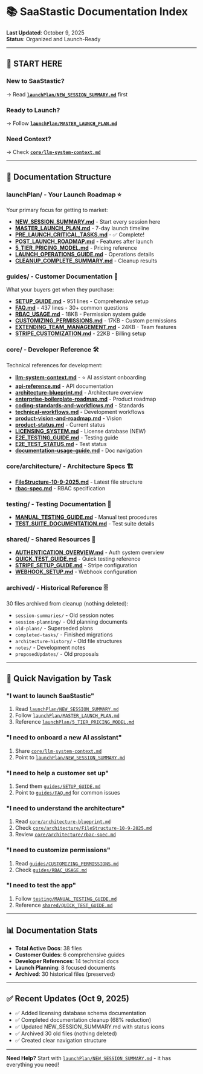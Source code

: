# 📚 SaaStastic Documentation Index

**Last Updated**: October 9, 2025  
**Status**: Organized and Launch-Ready

---

## 🎯 START HERE

### **New to SaaStastic?**
→ Read **[`launchPlan/NEW_SESSION_SUMMARY.md`](./launchPlan/NEW_SESSION_SUMMARY.md)** first

### **Ready to Launch?**
→ Follow **[`launchPlan/MASTER_LAUNCH_PLAN.md`](./launchPlan/MASTER_LAUNCH_PLAN.md)**

### **Need Context?**
→ Check **[`core/llm-system-context.md`](./core/llm-system-context.md)**

---

## 📁 Documentation Structure

### **launchPlan/** - Your Launch Roadmap ⭐
Your primary focus for getting to market:
- **[NEW_SESSION_SUMMARY.md](./launchPlan/NEW_SESSION_SUMMARY.md)** - Start every session here
- **[MASTER_LAUNCH_PLAN.md](./launchPlan/MASTER_LAUNCH_PLAN.md)** - 7-day launch timeline
- **[PRE_LAUNCH_CRITICAL_TASKS.md](./launchPlan/PRE_LAUNCH_CRITICAL_TASKS.md)** - ✅ Complete!
- **[POST_LAUNCH_ROADMAP.md](./launchPlan/POST_LAUNCH_ROADMAP.md)** - Features after launch
- **[5_TIER_PRICING_MODEL.md](./launchPlan/5_TIER_PRICING_MODEL.md)** - Pricing reference
- **[LAUNCH_OPERATIONS_GUIDE.md](./launchPlan/LAUNCH_OPERATIONS_GUIDE.md)** - Operations details
- **[CLEANUP_COMPLETE_SUMMARY.md](./launchPlan/CLEANUP_COMPLETE_SUMMARY.md)** - Cleanup results

### **guides/** - Customer Documentation 📖
What your buyers get when they purchase:
- **[SETUP_GUIDE.md](./guides/SETUP_GUIDE.md)** - 951 lines - Comprehensive setup
- **[FAQ.md](./guides/FAQ.md)** - 437 lines - 30+ common questions
- **[RBAC_USAGE.md](./guides/RBAC_USAGE.md)** - 18KB - Permission system guide
- **[CUSTOMIZING_PERMISSIONS.md](./guides/CUSTOMIZING_PERMISSIONS.md)** - 17KB - Custom permissions
- **[EXTENDING_TEAM_MANAGEMENT.md](./guides/EXTENDING_TEAM_MANAGEMENT.md)** - 24KB - Team features
- **[STRIPE_CUSTOMIZATION.md](./guides/STRIPE_CUSTOMIZATION.md)** - 22KB - Billing setup

### **core/** - Developer Reference 🛠️
Technical references for development:
- **[llm-system-context.md](./core/llm-system-context.md)** - ⭐ AI assistant onboarding
- **[api-reference.md](./core/api-reference.md)** - API documentation
- **[architecture-blueprint.md](./core/architecture-blueprint.md)** - Architecture overview
- **[enterprise-boilerplate-roadmap.md](./core/enterprise-boilerplate-roadmap.md)** - Product roadmap
- **[coding-standards-and-workflows.md](./core/coding-standards-and-workflows.md)** - Standards
- **[technical-workflows.md](./core/technical-workflows.md)** - Development workflows
- **[product-vision-and-roadmap.md](./core/product-vision-and-roadmap.md)** - Vision
- **[product-status.md](./core/product-status.md)** - Current status
- **[LICENSING_SYSTEM.md](./core/LICENSING_SYSTEM.md)** - License database (NEW)
- **[E2E_TESTING_GUIDE.md](./core/E2E_TESTING_GUIDE.md)** - Testing guide
- **[E2E_TEST_STATUS.md](./core/E2E_TEST_STATUS.md)** - Test status
- **[documentation-usage-guide.md](./core/documentation-usage-guide.md)** - Doc navigation

### **core/architecture/** - Architecture Specs 🏗️
- **[FileStructure-10-9-2025.md](./core/architecture/FileStructure-10-9-2025.md)** - Latest file structure
- **[rbac-spec.md](./core/architecture/rbac-spec.md)** - RBAC specification

### **testing/** - Testing Documentation 🧪
- **[MANUAL_TESTING_GUIDE.md](./testing/MANUAL_TESTING_GUIDE.md)** - Manual test procedures
- **[TEST_SUITE_DOCUMENTATION.md](./testing/TEST_SUITE_DOCUMENTATION.md)** - Test suite details

### **shared/** - Shared Resources 🔗
- **[AUTHENTICATION_OVERVIEW.md](./shared/AUTHENTICATION_OVERVIEW.md)** - Auth system overview
- **[QUICK_TEST_GUIDE.md](./shared/QUICK_TEST_GUIDE.md)** - Quick testing reference
- **[STRIPE_SETUP_GUIDE.md](./shared/STRIPE_SETUP_GUIDE.md)** - Stripe configuration
- **[WEBHOOK_SETUP.md](./shared/WEBHOOK_SETUP.md)** - Webhook configuration

### **archived/** - Historical Reference 🗄️
30 files archived from cleanup (nothing deleted):
- `session-summaries/` - Old session notes
- `session-planning/` - Old planning documents
- `old-plans/` - Superseded plans
- `completed-tasks/` - Finished migrations
- `architecture-history/` - Old file structures
- `notes/` - Development notes
- `proposedUpdates/` - Old proposals

---

## 🚀 Quick Navigation by Task

### "I want to launch SaaStastic"
1. Read [`launchPlan/NEW_SESSION_SUMMARY.md`](./launchPlan/NEW_SESSION_SUMMARY.md)
2. Follow [`launchPlan/MASTER_LAUNCH_PLAN.md`](./launchPlan/MASTER_LAUNCH_PLAN.md)
3. Reference [`launchPlan/5_TIER_PRICING_MODEL.md`](./launchPlan/5_TIER_PRICING_MODEL.md)

### "I need to onboard a new AI assistant"
1. Share [`core/llm-system-context.md`](./core/llm-system-context.md)
2. Point to [`launchPlan/NEW_SESSION_SUMMARY.md`](./launchPlan/NEW_SESSION_SUMMARY.md)

### "I need to help a customer set up"
1. Send them [`guides/SETUP_GUIDE.md`](./guides/SETUP_GUIDE.md)
2. Point to [`guides/FAQ.md`](./guides/FAQ.md) for common issues

### "I need to understand the architecture"
1. Read [`core/architecture-blueprint.md`](./core/architecture-blueprint.md)
2. Check [`core/architecture/FileStructure-10-9-2025.md`](./core/architecture/FileStructure-10-9-2025.md)
3. Review [`core/architecture/rbac-spec.md`](./core/architecture/rbac-spec.md)

### "I need to customize permissions"
1. Read [`guides/CUSTOMIZING_PERMISSIONS.md`](./guides/CUSTOMIZING_PERMISSIONS.md)
2. Check [`guides/RBAC_USAGE.md`](./guides/RBAC_USAGE.md)

### "I need to test the app"
1. Follow [`testing/MANUAL_TESTING_GUIDE.md`](./testing/MANUAL_TESTING_GUIDE.md)
2. Reference [`shared/QUICK_TEST_GUIDE.md`](./shared/QUICK_TEST_GUIDE.md)

---

## 📊 Documentation Stats

- **Total Active Docs**: 38 files
- **Customer Guides**: 6 comprehensive guides
- **Developer References**: 14 technical docs
- **Launch Planning**: 8 focused documents
- **Archived**: 30 historical files (preserved)

---

## ✅ Recent Updates (Oct 9, 2025)

- ✅ Added licensing database schema documentation
- ✅ Completed documentation cleanup (68% reduction)
- ✅ Updated NEW_SESSION_SUMMARY.md with status icons
- ✅ Archived 30 old files (nothing deleted)
- ✅ Created clear navigation structure

---

**Need Help?** Start with [`launchPlan/NEW_SESSION_SUMMARY.md`](./launchPlan/NEW_SESSION_SUMMARY.md) - it has everything you need!
